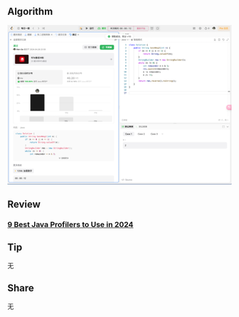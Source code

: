 ## Algorithm

![leetcode](../../../images/temp/nanyu-2024-04-28-lc.png)

## Review

### **[9 Best Java Profilers to Use in 2024](https://medium.com/javarevisited/9-best-java-profilers-to-use-in-2024-cc5d21f46f00)**

## Tip

无

## Share

无